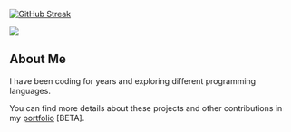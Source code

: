 


[![GitHub Streak](http://github-readme-streak-stats.herokuapp.com?user=ds47x&theme=dark&background=000000)](https://git.io/streak-stats)
<p><a href="https://github.com/anuraghazra/github-readme-stats"> 
   <img align="center" src="https://github-readme-stats.vercel.app/api?username=ds47x&show_icons=true&theme=tokyonight" /> 
 </a></p>
<h2>About Me</h2>
<p>I have been coding for years and exploring different programming languages.</p>

You can find more details about these projects and other contributions in my [portfolio](https://ds47x.github.io) [BETA].

